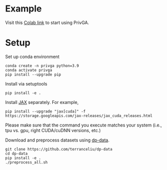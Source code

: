 # Example 


Visit this [Colab link](https://colab.research.google.com/drive/1t49XFG51pmcIsRqAhF_veHbrbfrVZBuy?usp=sharing) to start using PrivGA.


# Setup

Set up conda environment
````
conda create -n privga python=3.9
conda activate privga
pip install --upgrade pip
````

Install via setuptools
````
pip install -e .
````

Install [JAX](https://github.com/google/jax#installation) separately. For example,
````
pip install --upgrade "jax[cuda]" -f https://storage.googleapis.com/jax-releases/jax_cuda_releases.html
````
Please make sure that the command you execute matches your system (i.e., tpu vs. gpu, right CUDA/cuDNN versions, etc.)

Download and preprocess datasets using [dp-data](https://github.com/terranceliu/dp-data).
````
git clone https://github.com/terranceliu/dp-data
cd dp-data
pip install -e .
./preprocess_all.sh
````
